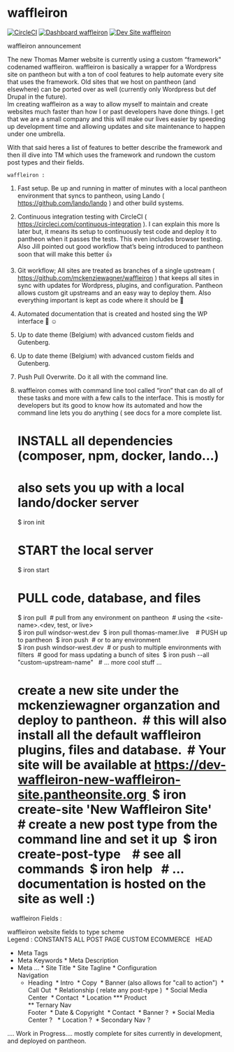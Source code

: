 # waffleiron

[![CircleCI](https://circleci.com/gh/cwahlfeldt/waffleiron.svg?style=shield)](https://circleci.com/gh/cwahlfeldt/waffleiron)
[![Dashboard waffleiron](https://img.shields.io/badge/dashboard-waffleiron-yellow.svg)](https://dashboard.pantheon.io/sites/937260c2-446f-4aa2-8a7b-fd76046e32fa#dev/code)
[![Dev Site waffleiron](https://img.shields.io/badge/site-waffleiron-blue.svg)](http://dev-waffleiron.pantheonsite.io/)


waffleiron announcement



The new Thomas Mamer website is currently using a custom “framework" codenamed waffleiron. waffleiron is basically a wrapper for a Wordpress site on pantheon but with a ton of cool features to help automate every site that uses the framework. Old sites that we host on pantheon (and elsewhere) can be ported over as well (currently only Wordpress but def Drupal in the future).  
Im creating waffleiron as a way to allow myself to maintain and create websites much faster than how I or past developers have done things. I get that we are a small company and this will make our lives easier by speeding up development time and allowing updates and site maintenance to happen under one umbrella.  

With that said heres a list of features to better describe the framework and then ill dive into TM which uses the framework and rundown the custom post types and their fields.
  
    waffleiron :   
1. Fast setup. Be up and running in matter of minutes with a local pantheon environment that syncs to pantheon, using Lando ( https://github.com/lando/lando ) and other build systems.
2. Continuous integration testing with CircleCI ( https://circleci.com/continuous-integration ). I can explain this more ls later but, it means its setup to continuously test code and deploy it to pantheon when it passes the tests. This even includes browser testing. Also Jill pointed out good workflow that’s being introduced to pantheon soon that will make this better 👍  
3. Git workflow; All sites are treated as branches of a single upstream ( https://github.com/mckenziewagner/waffleiron ) that keeps all sites in sync with updates for Wordpress, plugins, and configuration. Pantheon allows custom git upstreams and an easy way to deploy them. Also everything important is kept as code where it should be 🤘  
4. Automated documentation that is created and hosted sing the WP interface 🙏 ☺️
5. Up to date theme (Belgium) with advanced custom fields and Gutenberg.  
5. Up to date theme (Belgium) with advanced custom fields and Gutenberg.  
6. Push Pull Overwrite. Do it all with the command line.  
7. waffleiron comes with command line tool called “iron” that can do all of these tasks and more with a few calls to the interface. This is mostly for developers but its good to know how its automated and how the command line lets you do anything ( see docs for a more complete list.  
  
    # INSTALL all dependencies (composer, npm, docker, lando...)  
    # also sets you up with a local lando/docker server  
    $ iron init      
    # START the local server  
    $ iron start  
  
    # PULL code, database, and files  
    $ iron pull     # pull from any environment on pantheon     # using the &lt;site-name&gt;.&lt;dev, test, or live&gt;  
    $ iron pull windsor-west.dev     $ iron pull thomas-mamer.live          # PUSH up to pantheon     $ iron push     # or to any environment  
    $ iron push windsor-west.dev     # or push to multiple environments with filters     # good for mass updating a bunch of sites     $ iron push --all "custom-upstream-name"      # ... more cool stuff ...  
    # create a new site under the mckenziewagner organzation and deploy to pantheon.     # this will also install all the default waffleiron plugins, files and database.     # Your site will be available at https://dev-waffleiron-new-waffleiron-site.pantheonsite.org     $ iron create-site 'New Waffleiron Site'          # create a new post type from the command line and set it up     $ iron create-post-type          # see all commands     $ iron help      # ... documentation is hosted on the site as well :)  
      
     waffleiron Fields :   
  
waffleiron website fields to type scheme  
Legend : CONSTANTS ALL POST PAGE CUSTOM ECOMMERCE   HEAD  
* Meta Tags  
* Meta Keywords * Meta Description  
* Meta ... * Site Title * Site Tagline * Configuration   
  Navigation  
  * Heading   * Intro   * Copy   * Banner (also allows for "call to action")   * Call Out   * Relationship ( relate any post-type )   * Social Media Center   * Contact   * Location *** Product  
 ** Ternary Nav   
    Footer     * Date & Copyright     * Contact     * Banner ?     * Social Media Center ?      * Location ?     * Secondary Nav ?  
  
  
…. Work in Progress…. mostly complete for sites currently in development, and deployed on pantheon.
